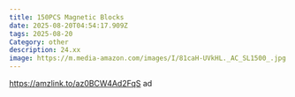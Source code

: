 ```yaml
---
title: 150PCS Magnetic Blocks
date: 2025-08-20T04:54:17.909Z
tags: 2025-08-20
Category: other
description: 24.xx
image: https://m.media-amazon.com/images/I/81caH-UVkHL._AC_SL1500_.jpg
---
```

https://amzlink.to/az0BCW4Ad2FqS ad